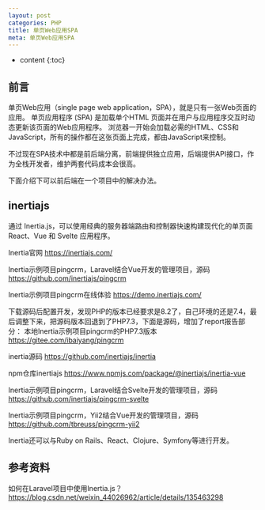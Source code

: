 ```yaml
---
layout: post
categories: PHP
title: 单页Web应用SPA
meta: 单页Web应用SPA
---
```

* content
{:toc}

## 前言

单页Web应用（single page web application，SPA），就是只有一张Web页面的应用。
单页应用程序 (SPA) 是加载单个HTML 页面并在用户与应用程序交互时动态更新该页面的Web应用程序。
浏览器一开始会加载必需的HTML、CSS和JavaScript，所有的操作都在这张页面上完成，都由JavaScript来控制。

不过现在SPA技术中都是前后端分离，前端提供独立应用，后端提供API接口，作为全栈开发者，维护两套代码成本会很高。

下面介绍下可以前后端在一个项目中的解决办法。

## inertiajs

通过 Inertia.js，可以使用经典的服务器端路由和控制器快速构建现代化的单页面 React、Vue 和 Svelte 应用程序。

Inertia官网 <https://inertiajs.com/>

Inertia示例项目pingcrm，Laravel结合Vue开发的管理项目，源码 <https://github.com/inertiajs/pingcrm>

Inertia示例项目pingcrm在线体验 <https://demo.inertiajs.com/>

下载源码后配置开发，发现PHP的版本已经要求是8.2了，自己环境的还是7.4，最后调整下来，把源码版本回退到了PHP7.3，下面是源码，增加了report报告部分：
本地Inertia示例项目pingcrm的PHP7.3版本 <https://gitee.com/ibaiyang/pingcrm>

inertia源码 <https://github.com/inertiajs/inertia>

npm仓库inertiajs <https://www.npmjs.com/package/@inertiajs/inertia-vue>

Inertia示例项目pingcrm，Laravel结合Svelte开发的管理项目，源码 <https://github.com/inertiajs/pingcrm-svelte>

Inertia示例项目pingcrm，Yii2结合Vue开发的管理项目，源码 <https://github.com/tbreuss/pingcrm-yii2>

Inertia还可以与Ruby on Rails、React、Clojure、Symfony等进行开发。




## 参考资料

如何在Laravel项目中使用Inertia.js？ <https://blog.csdn.net/weixin_44026962/article/details/135463298>


